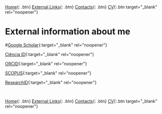 [Home](https://napinto.github.io){: .btn}
[External Links](https://napinto.github.io/Links){: .btn}
[Contacts](https://napinto.github.io/Contacts){: .btn}
[CV](assets/CurriculumVitaeNP.pdf){:.btn target="_blank" rel="noopener"}






# External information about me

#[Google Scholar](https://scholar.google.pt/citations?user=xi0xi2AAAAAJ&hl=pt-PT&oi=ao){:target="_blank" rel="noopener"}

[Ciência ID](https://www.cienciavitae.pt/portal/8513-1E3D-E6A9){:target="_blank" rel="noopener"}

[ORCID](https://orcid.org/0000-0002-6591-5063){:target="_blank" rel="noopener"}

[SCOPUS](https://www.scopus.com/authid/detail.uri?authorId=55233686200){:target="_blank" rel="noopener"}

[ResearchID](https://publons.com/researcher/2113172/eduardo-conde-sousa/){:target="_blank" rel="noopener"}



&nbsp;
&nbsp;
&nbsp;

[Home](https://napinto.github.io){: .btn}
[External Links](https://napinto.github.io/Links){: .btn}
[Contacts](https://napinto.github.io/Contacts){: .btn}
[CV](assets/CurriculumVitaeNP.pdf){:.btn target="_blank" rel="noopener"}




<!-- Global site tag (gtag.js) - Google Analytics -->
<script async src="https://www.googletagmanager.com/gtag/js?id=G-BRL3BQZGCH"></script>
<script>
  window.dataLayer = window.dataLayer || [];
  function gtag(){dataLayer.push(arguments);}
  gtag('js', new Date());

  gtag('config', 'G-BRL3BQZGCH');
</script>
